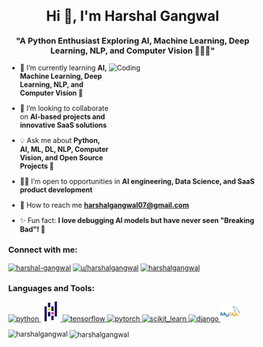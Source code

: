 <h1 align="center">Hi 👋, I'm Harshal Gangwal</h1>
<h3 align="center">"A Python Enthusiast Exploring AI, Machine Learning, Deep Learning, NLP, and Computer Vision 🌟🤖🚀"</h3>
<p> <img src="https://github.com/harshalgangwal/harshalgangwal/blob/main/profile-banner.jpg" align="right" alt="Coding" width="300" height="210"/> </p>

- 🌟 I’m currently learning **AI, Machine Learning, Deep Learning, NLP, and Computer Vision 🤖**

- 🤝 I’m looking to collaborate on **AI-based projects and innovative SaaS solutions**

- 💡 Ask me about **Python, AI, ML, DL, NLP, Computer Vision, and Open Source Projects 🌟**

- 👨‍💻 I’m open to opportunities in **AI engineering, Data Science, and SaaS product development**

- 📧 How to reach me **harshalgangwal07@gmail.com**

- ✨ Fun fact: **I love debugging AI models but have never seen "Breaking Bad"! 🚀**

<h3 align="left">Connect with me:</h3>
<p align="left">
<a href="https://linkedin.com/in/harshal-gangwal" target="blank"><img align="center" src="https://raw.githubusercontent.com/rahuldkjain/github-profile-readme-generator/master/src/images/icons/Social/linked-in-alt.svg" alt="harshal-gangwal" height="30" width="40" /></a>
<a href="https://www.leetcode.com/u/harshalgangwal" target="blank"><img align="center" src="https://raw.githubusercontent.com/rahuldkjain/github-profile-readme-generator/master/src/images/icons/Social/leet-code.svg" alt="u/harshalgangwal" height="30" width="40" /></a>
<a href="https://www.hackerrank.com/harshalgangwal" target="blank"><img align="center" src="https://raw.githubusercontent.com/rahuldkjain/github-profile-readme-generator/master/src/images/icons/Social/hackerrank.svg" alt="harshalgangwal" height="30" width="40" /></a>
</p>

<h3 align="left">Languages and Tools:</h3>
<p align="left">  
<a href="https://www.python.org" target="_blank" rel="noreferrer"> <img src="https://user-images.githubusercontent.com/74038190/212257472-08e52665-c503-4bd9-aa20-f5a4dae769b5.gif" alt="python" width="40" height="40"/> </a>
<a href="https://pandas.pydata.org/" target="_blank" rel="noreferrer"> <img src="https://raw.githubusercontent.com/devicons/devicon/2ae2a900d2f041da66e950e4d48052658d850630/icons/pandas/pandas-original.svg" alt="pandas" width="40" height="40"/> </a>
<a href="https://www.tensorflow.org" target="_blank" rel="noreferrer"> <img src="https://www.vectorlogo.zone/logos/tensorflow/tensorflow-icon.svg" alt="tensorflow" width="40" height="40"/> </a>
<a href="https://pytorch.org/" target="_blank" rel="noreferrer"> <img src="https://www.vectorlogo.zone/logos/pytorch/pytorch-icon.svg" alt="pytorch" width="40" height="40"/> </a>
<a href="https://scikit-learn.org/" target="_blank" rel="noreferrer"> <img src="https://upload.wikimedia.org/wikipedia/commons/0/05/Scikit_learn_logo_small.svg" alt="scikit_learn" width="40" height="40"/> </a>
<a href="https://www.djangoproject.com/" target="_blank" rel="noreferrer"> <img src="https://cdn.worldvectorlogo.com/logos/django.svg" alt="django" width="40" height="40"/> </a>
<a href="https://www.mysql.com/" target="_blank" rel="noreferrer"> <img src="https://raw.githubusercontent.com/devicons/devicon/master/icons/mysql/mysql-original-wordmark.svg" alt="mysql" width="40" height="40"/> </a>
</p>

<p><img align="left" src="https://github-readme-stats.vercel.app/api/top-langs?username=harshalgangwal&show_icons=true&locale=en&layout=compact" alt="harshalgangwal" /></p>

<p>&nbsp;<img align="center" src="https://github-readme-stats.vercel.app/api?username=harshalgangwal&show_icons=true&locale=en" alt="harshalgangwal" /></p>
